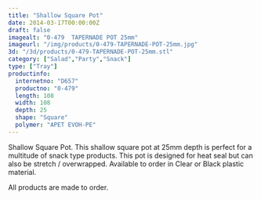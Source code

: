 ```yaml
---
title: "Shallow Square Pot"
date: 2014-03-17T00:00:00Z
draft: false
imagealt: "0-479  TAPERNADE POT 25mm"
imageurl: "/img/products/0-479-TAPERNADE-POT-25mm.jpg"
3d: "/3d/products/0-479-TAPERNADE-POT-25mm.stl"
category: ["Salad","Party","Snack"]
type: ["Tray"]
productinfo:
  internetno: "D657"
  productno: "0-479"
  length: 108
  width: 108
  depth: 25
  shape: "Square"
  polymer: "APET EVOH-PE"
---
```

Shallow Square Pot. This shallow square pot at 25mm depth is perfect for a multitude of snack type products. This pot is designed for heat seal but can also be stretch / overwrapped. Available to order in Clear or Black plastic material.

All products are made to order.

 